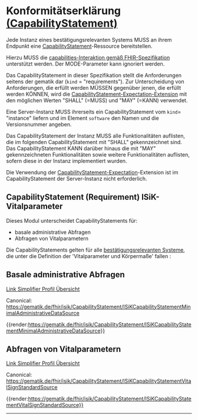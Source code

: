 # Konformitätserklärung [(CapabilityStatement)](https://hl7.org/fhir/R4/capabilitystatement.html)

Jede Instanz eines bestätigungsrelevanten Systems MUSS an ihrem Endpunkt eine [CapabilityStatement](https://hl7.org/fhir/R4/capabilitystatement.html)-Ressource bereitstellen.

Hierzu MUSS die [capabilities-Interaktion gemäß FHIR-Spezifikation](https://hl7.org/fhir/R4/http.html#capabilities) unterstützt werden.
Der MODE-Parameter kann ignoriert werden.

Das CapabilityStatement in dieser Spezifikation stellt die Anforderungen seitens der gematik dar (`kind` = "requirements"). Zur Unterscheidung von Anforderungen, die erfüllt werden MÜSSEN gegenüber jenen, die erfüllt werden KÖNNEN, wird die [CapabilityStatement-Expectation-Extension](https://hl7.org/fhir/R4/extension-capabilitystatement-expectation.html) mit den möglichen Werten "SHALL" (=MUSS) und "MAY" (=KANN) verwendet.

Eine Server-Instanz MUSS ihrerseits ein CapabilityStatement vom `kind`= "instance" liefern und im Element `software` den Namen und die Versionsnummer angeben.

Das CapabilityStatement der Instanz MUSS alle Funktionalitäten auflisten, die im folgenden CapabilityStatement mit "SHALL" gekennzeichnet sind. Das CapabilityStatement KANN darüber hinaus die mit "MAY" gekennzeichneten Funktionalitäten sowie weitere Funktionalitäten auflisten, sofern diese in der Instanz implementiert wurden.

Die Verwendung der [CapabilityStatement-Expectation](https://hl7.org/fhir/R4/extension-capabilitystatement-expectation.html)-Extension ist im CapabilityStatement der Server-Instanz nicht erforderlich.

## CapabilityStatement (Requirement) ISiK-Vitalparameter

Dieses Modul unterscheidet CapabilityStatements für:
- basale administrative Abfragen
- Abfragen von Vitalparametern

Die CapabilityStatements gelten für alle [bestätigungsrelevanten Systeme](https://simplifier.net/guide/isik-basis-403/Einfuehrung/UebergreifendeFestlegungen/UebergreifendeFestlegungen_BestaetigungsrelevanteSysteme?version=4.0.3), die unter die Definition der 'Vitalparameter und Körpermaße' fallen  :

## Basale administrative Abfragen

[Link Simplifier Profil Übersicht](https://simplifier.net/isik-vitalparameter-v4/isikcapabilitystatementminimaladministrativedatasource)

Canonical: https://gematik.de/fhir/isik/CapabilityStatement/ISiKCapabilityStatementMinimalAdministrativeDataSource

{{render:https://gematik.de/fhir/isik/CapabilityStatement/ISiKCapabilityStatementMinimalAdministrativeDataSource}}

## Abfragen von Vitalparametern 


[Link Simplifier Profil Übersicht](https://simplifier.net/isik-vitalparameter-v4/isikcapabilitystatementvitalsignstandardsource)

Canonical: https://gematik.de/fhir/isik/CapabilityStatement/ISiKCapabilityStatementVitalSignStandardSource

{{render:https://gematik.de/fhir/isik/CapabilityStatement/ISiKCapabilityStatementVitalSignStandardSource}}

---





